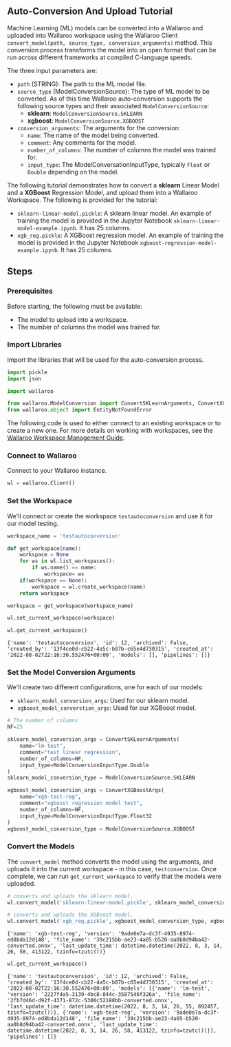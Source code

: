 ## Auto-Conversion And Upload Tutorial

Machine Learning (ML) models can be converted into a Wallaroo and uploaded into Wallaroo workspace using the Wallaroo Client `convert_model(path, source_type, conversion_arguments)` method.  This conversion process transforms the model into an open format that can be run across different frameworks at compiled C-language speeds.

The three input parameters are:

* `path` (STRING):  The path to the ML model file.
* `source_type` (ModelConversionSource): The type of ML model to be converted.  As of this time Wallaroo auto-conversion supports the following source types and their associated `ModelConversionSource`:
  * **sklearn**: `ModelConversionSource.SKLEARN`
  * **xgboost**: `ModelConversionSource.XGBOOST`
* `conversion_arguments`:  The arguments for the conversion:
  * `name`: The name of the model being converted.
  * `comment`: Any comments for the model.
  * `number_of_columns`: The number of columns the model was trained for.
  * `input_type`: The ModelConversationInputType, typically `Float` or `Double` depending on the model.
  
The following tutorial demonstrates how to convert a **sklearn** Linear Model and a **XGBoost** Regression Model, and upload them into a Wallaroo Workspace.  The following is provided for the tutorial:

* `sklearn-linear-model.pickle`: A sklearn linear model.  An example of training the model is provided in the Jupyter Notebook `sklearn-linear-model-example.ipynb`.  It has 25 columns.
* `xgb_reg.pickle`:  A XGBoost regression model.  An example of training the model is provided in the Jupyter Notebook `xgboost-regression-model-example.ipynb`.  It has 25 columns.

## Steps

### Prerequisites

Before starting, the following must be available:

* The model to upload into a workspace.
* The number of columns the model was trained for.

### Import Libraries

Import the libraries that will be used for the auto-conversion process.

```python
import pickle
import json

import wallaroo

from wallaroo.ModelConversion import ConvertSKLearnArguments, ConvertXGBoostArgs, ModelConversionSource, ModelConversionInputType
from wallaroo.object import EntityNotFoundError
```

The following code is used to either connect to an existing workspace or to create a new one.  For more details on working with workspaces, see the [Wallaroo Workspace Management Guide](https://docs.wallaroo.ai/wallaroo-operations-guide/wallaroo-workspace-management/).

### Connect to Wallaroo

Connect to your Wallaroo instance.

```python
wl = wallaroo.Client()
```

### Set the Workspace

We'll connect or create the workspace `testautoconversion` and use it for our model testing.

```python
workspace_name = 'testautoconversion'

```

```python
def get_workspace(name):
    workspace = None
    for ws in wl.list_workspaces():
        if ws.name() == name:
            workspace= ws
    if(workspace == None):
        workspace = wl.create_workspace(name)
    return workspace
```

```python
workspace = get_workspace(workspace_name)

wl.set_current_workspace(workspace)

wl.get_current_workspace()
```

    {'name': 'testautoconversion', 'id': 12, 'archived': False, 'created_by': '13f4ce0d-cb22-4a5c-b07b-c65e4d730315', 'created_at': '2022-08-02T22:16:30.552476+00:00', 'models': [], 'pipelines': []}

### Set the Model Conversion Arguments

We'll create two different configurations, one for each of our models:

* `sklearn_model_conversion_args`: Used for our sklearn model.
* `xgboost_model_converstion_args`: Used for our XGBoost model.

```python
# The number of columns
NF=25

sklearn_model_conversion_args = ConvertSKLearnArguments(
    name="lm-test",
    comment="test linear regression",
    number_of_columns=NF,
    input_type=ModelConversionInputType.Double
)
sklearn_model_conversion_type = ModelConversionSource.SKLEARN

xgboost_model_conversion_args = ConvertXGBoostArgs(
    name="xgb-test-reg",
    comment="xgboost regression model test",
    number_of_columns=NF,
    input_type=ModelConversionInputType.Float32
)
xgboost_model_conversion_type = ModelConversionSource.XGBOOST
```

### Convert the Models

The `convert_model` method converts the model using the arguments, and uploads it into the current workspace - in this case, `testconversion`.  Once complete, we can run `get_current_workspace` to verify that the models were uploaded.

```python
# converts and uploads the sklearn model.
wl.convert_model('sklearn-linear-model.pickle', sklearn_model_conversion_type, sklearn_model_conversion_args)

# converts and uploads the XGBoost model.
wl.convert_model('xgb_reg.pickle', xgboost_model_conversion_type, xgboost_model_conversion_args)
```

    {'name': 'xgb-test-reg', 'version': '9ade0e7a-dc3f-4935-8974-ed8bda12d148', 'file_name': '39c215bb-ae23-4a05-b520-aa0b8d94ba42-converted.onnx', 'last_update_time': datetime.datetime(2022, 8, 3, 14, 26, 58, 413122, tzinfo=tzutc())}

```python
wl.get_current_workspace()
```

    {'name': 'testautoconversion', 'id': 12, 'archived': False, 'created_by': '13f4ce0d-cb22-4a5c-b07b-c65e4d730315', 'created_at': '2022-08-02T22:16:30.552476+00:00', 'models': [{'name': 'lm-test', 'version': '2227f4a5-3139-4bc8-844c-3587546f326a', 'file_name': '2fb7d46d-d92f-4371-872c-5300c52188bb-converted.onnx', 'last_update_time': datetime.datetime(2022, 8, 3, 14, 26, 55, 892457, tzinfo=tzutc())}, {'name': 'xgb-test-reg', 'version': '9ade0e7a-dc3f-4935-8974-ed8bda12d148', 'file_name': '39c215bb-ae23-4a05-b520-aa0b8d94ba42-converted.onnx', 'last_update_time': datetime.datetime(2022, 8, 3, 14, 26, 58, 413122, tzinfo=tzutc())}], 'pipelines': []}

